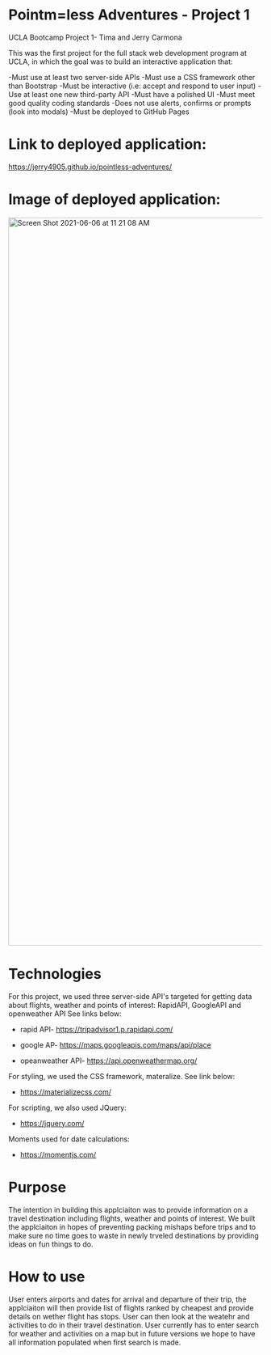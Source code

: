 # Pointm=less Adventures - Project 1

UCLA Bootcamp Project 1- Tima and Jerry Carmona

This was the first project for the full stack web development program at UCLA, in which the goal was to build an interactive application that:

-Must use at least two server-side APIs -Must use a CSS framework other than Bootstrap -Must be interactive (i.e: accept and respond to user input) -Use at least one new third-party API -Must have a polished UI -Must meet good quality coding standards -Does not use alerts, confirms or prompts (look into modals) -Must be deployed to GitHub Pages

# Link to deployed application:

https://jerry4905.github.io/pointless-adventures/

# Image of deployed application:

<img width="1440" alt="Screen Shot 2021-06-06 at 11 21 08 AM" src="https://user-images.githubusercontent.com/81401217/120935815-6cb54300-c6b9-11eb-9945-12e840645407.png">


# Technologies

For this project, we used three server-side API's targeted for getting data about flights, weather and points of interest: RapidAPI, GoogleAPI and openweather API See links below:

- rapid API- https://tripadvisor1.p.rapidapi.com/

- google AP- https://maps.googleapis.com/maps/api/place

- opeanweather API- https://api.openweathermap.org/

For styling, we used the CSS framework, materalize. See link below:

- https://materializecss.com/

For scripting, we also used JQuery:

- https://jquery.com/

Moments used for date calculations:

- https://momentjs.com/

# Purpose 

The intention in building this applciaiton was to provide information on a travel destination including flights, weather and points of interest. We built the applciaiton in hopes of preventing packing mishaps before trips and to make sure no time goes to waste in newly trveled destinations by providing ideas on fun things to do. 

# How to use

User enters airports and dates for arrival and departure of their trip, the applciaiton will then provide list of flights ranked by cheapest and provide details on wether flight has stops. User can then look at the weatehr and activities to do in their travel destination. User currently has to enter search for weather and activities on a map but in future versions we hope to have all information populated when first search is made. 



